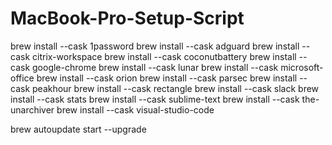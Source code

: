 # MacBook-Pro-Setup-Script

brew install --cask 1password
brew install --cask adguard
brew install --cask citrix-workspace
brew install --cask coconutbattery
brew install --cask google-chrome
brew install --cask lunar
brew install --cask microsoft-office
brew install --cask orion
brew install --cask parsec
brew install --cask peakhour
brew install --cask rectangle
brew install --cask slack
brew install --cask stats
brew install --cask sublime-text
brew install --cask the-unarchiver
brew install --cask visual-studio-code

brew autoupdate start --upgrade
